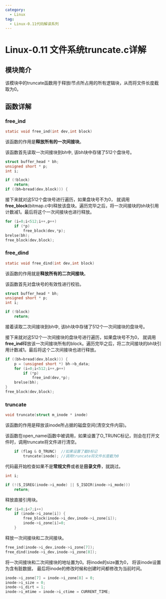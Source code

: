 ```yaml
---
category:
  - Linux
tag:
  - Linux-0.11代码解读系列
---
```


# Linux-0.11 文件系统truncate.c详解

## 模块简介
该模块中的truncate函数用于释放i节点所占用的所有逻辑块，从而将文件长度截取为0。
## 函数详解

### free_ind
```c
static void free_ind(int dev,int block)
```
该函数的作用是**释放所有的一次间接块**。

该函数首先读取一次间接块到bh中, 该bh块中存储了512个盘块号。
```c
struct buffer_head * bh;
unsigned short * p;
int i;

if (!block)
    return;
if ((bh=bread(dev,block))) {
```

接下来就对这512个盘块号进行遍历，如果盘块号不为0， 就调用**free_block**(bitmap.c中)释放该盘块。遍历完毕之后，将一次间接块的bh块引用计数减1。最后将这个一次间接块也进行释放。

```c
for (i=0;i<512;i++,p++)
    if (*p)
        free_block(dev,*p);
brelse(bh);
free_block(dev,block);
```


### free_dind
```c
static void free_dind(int dev,int block)
```
该函数的作用就是**释放所有的二次间接块**。

该函数首先对盘块号的有效性进行校验。

```c
struct buffer_head * bh;
unsigned short * p;
int i;

if (!block)
    return;
```

接着读取二次间接块到bh中, 该bh块中存储了512个一次间接块的盘块号。

接下来就对这512个一次间接块的盘块号进行遍历，如果盘块号不为0， 就调用**free_ind**释放该一次间接块所有的block。遍历完毕之后，将二次间接块的bh块引用计数减1。最后将这个二次间接块也进行释放。

```c
if ((bh=bread(dev,block))) {
    p = (unsigned short *) bh->b_data;
    for (i=0;i<512;i++,p++)
        if (*p)
            free_ind(dev,*p);
    brelse(bh);
}
free_block(dev,block);
```

### truncate
```c
void truncate(struct m_inode * inode)
```
该函数的作用是释放该inode所占据的磁盘空间(清空文件内容)。 

该函数在open_namei函数中被调用，如果设置了O_TRUNC标记，则会在打开文件时，调用truncate将文件进行清空。
```c
	if (flag & O_TRUNC)  //如果设置了截0标记
		truncate(inode); //调用truncate将文件长度截为0
```

代码最开始检查如果不是**常规文件**或者是**目录文件**，就跳过。
```c
int i;

if (!(S_ISREG(inode->i_mode) || S_ISDIR(inode->i_mode)))
    return;
```

释放直接引用块。
```c
for (i=0;i<7;i++)
    if (inode->i_zone[i]) {
        free_block(inode->i_dev,inode->i_zone[i]);
        inode->i_zone[i]=0;
    }

```

释放一次间接块和二次间接块。
```c
free_ind(inode->i_dev,inode->i_zone[7]);
free_dind(inode->i_dev,inode->i_zone[8]);
```

将一次间接块和二次间接块的地址置为0。将inode的size置为0， 将该inode设置为含有脏数据， 最后将inode的修改时候和创建时间都修改为当前时间。

```c
inode->i_zone[7] = inode->i_zone[8] = 0;
inode->i_size = 0;
inode->i_dirt = 1;
inode->i_mtime = inode->i_ctime = CURRENT_TIME;
```